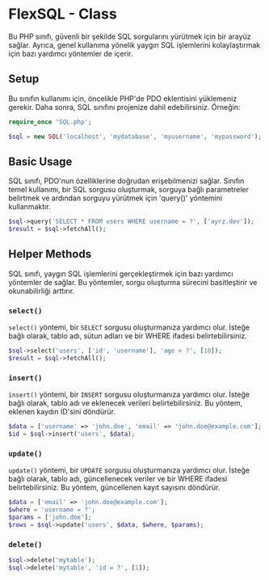 # FlexSQL - Class
Bu PHP sınıfı, güvenli bir şekilde SQL sorgularını yürütmek için bir arayüz sağlar. Ayrıca, genel kullanıma yönelik yaygın SQL işlemlerini kolaylaştırmak için bazı yardımcı yöntemler de içerir.
## Setup
Bu sınıfın kullanımı için, öncelikle PHP'de PDO eklentisini yüklemeniz gerekir. Daha sonra, SQL sınıfını projenize dahil edebilirsiniz. Örneğin:

```php
require_once 'SQL.php';

$sql = new SQL('localhost', 'mydatabase', 'myusername', 'mypassword');
```

## Basic Usage
SQL sınıfı, PDO'nun özelliklerine doğrudan erişebilmenizi sağlar. Sınıfın temel kullanımı, bir SQL sorgusu oluşturmak, sorguya bağlı parametreler belirtmek ve ardından sorguyu yürütmek için 'query()' yöntemini kullanmaktır.

```php
$sql->query('SELECT * FROM users WHERE username = ?', ['ayrz.dev']);
$result = $sql->fetchAll();
```

## Helper Methods
SQL sınıfı, yaygın SQL işlemlerini gerçekleştirmek için bazı yardımcı yöntemler de sağlar. Bu yöntemler, sorgu oluşturma sürecini basitleştirir ve okunabilirliği arttırır.

### `select()` 
`select()` yöntemi, bir `SELECT` sorgusu oluşturmanıza yardımcı olur. İsteğe bağlı olarak, tablo adı, sütun adları ve bir WHERE ifadesi belirtebilirsiniz.

```php
$sql->select('users', ['id', 'username'], 'age > ?', [18]);
$result = $sql->fetchAll();
```

### `insert()`

`insert()` yöntemi, bir `INSERT` sorgusu oluşturmanıza yardımcı olur. İsteğe bağlı olarak, tablo adı ve eklenecek verileri belirtebilirsiniz. Bu yöntem, eklenen kaydın ID'sini döndürür.

```php
$data = ['username' => 'john.doe', 'email' => 'john.doe@example.com'];
$id = $sql->insert('users', $data);
```

### `update()`

`update()` yöntemi, bir `UPDATE` sorgusu oluşturmanıza yardımcı olur. İsteğe bağlı olarak, tablo adı, güncellenecek veriler ve bir WHERE ifadesi belirtebilirsiniz. Bu yöntem, güncellenen kayıt sayısını döndürür.

```php
$data = ['email' => 'john.doe@example.com'];
$where = 'username = ?';
$params = ['john.doe'];
$rows = $sql->update('users', $data, $where, $params);
```

### `delete()`

```php
$sql->delete('mytable');
$sql->delete('mytable', 'id = ?', [1]);
```

